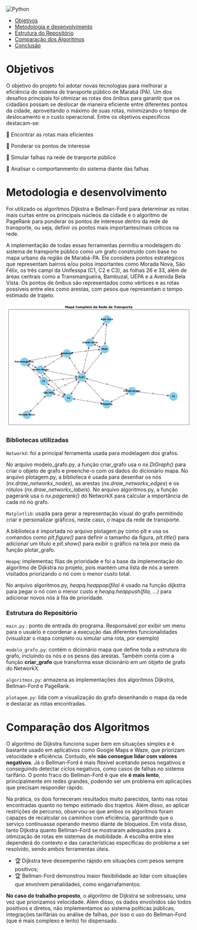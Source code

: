 ![Python](https://img.shields.io/badge/python-3670A0?style=for-the-badge&logo=python&logoColor=ffdd54)

- [Objetivos](#objetivos)
- [Metodologia e desenvolvimento](#metodologia-e-desenvolvimento)
- [Estrutura do Repositório](#estrutura-do-repositório)
- [Comparação dos Algoritmos](#comparação-dos-algoritmos)
- [Conclusão](#conclusão)

# Objetivos 
O objetivo do projeto foi adotar novas tecnologias para melhorar a eficiência do sistema de transporte público de Marabá (PA). Um dos desafios principais foi otimizar as rotas dos ônibus para garantir que os cidadãos possam se deslocar de maneira eficiente entre diferentes pontos da cidade, aproveitando o máximo de suas rotas, minimizando o tempo de deslocamento e o custo operacional. Entre os objetivos específicos destacam-se:

 📌 Encontrar as rotas mais eficientes

 📌 Ponderar os pontos de interesse

 📌 Simular falhas na rede de tranporte público

 📌 Analisar o comportanmento do sistema diante das falhas

# Metodologia e desenvolvimento 

Foi utilizado os algoritmos Dijkstra e Bellman-Ford para determinar as rotas mais curtas entre os principais núcleos da cidade e o algoritmo de PageRank para ponderar os pontos de interesse dentro da rede de transporte, ou seja, definir os pontos mais importantes/mais críticos na rede.

A implementação de todas essas ferramentas permitiu a modelagem do sistema de transporte público como um grafo construído com base no mapa urbano da região de Marabá-PA. Ele considera pontos estratégicos que representam bairros e/ou polos importantes como Morada Nova, São Félix, os três campi da Unifesspa (C1, C2 e C3), as folhas 26 e 33, além de áreas centrais como a Transmangueira, Bambuzal, UEPA e a Avenida Bela Vista. Os pontos de ônibus são representados como vértices e as rotas possíveis entre eles como arestas, com pesos que representam o tempo estimado de trajeto.

![Grafo Gerado](grafo_transporte_maraba.png)

### Bibliotecas utilizadas

`NetworkX`: foi a principal ferramenta usada para modelagem dos grafos.

No arquivo modelo_grafo.py, a função criar_grafo usa o *nx.DiGraph()* para criar o objeto de grafo e preenche-o com os dados do dicionário mapa. No arquivo plotagem.py, a biblioteca é usada para desenhar os nós (*nx.draw_networkx_nodes*), as arestas (*nx.draw_networkx_edges*) e os rótulos (*nx.draw_networkx_labels*). No arquivo algoritmos.py, a função pagerank usa o *nx.pagerank()* do NetworkX para calcular a importância de cada nó no grafo.

`Matplotlib`: usada para gerar a representação visual do grafo permitindo criar e personalizar gráficos, neste caso, o mapa da rede de transporte.

A biblioteca é importada no arquivo plotagem.py como plt e usa os comandos como *plt.figure()* para definir o tamanho da figura, *plt.title()* para adicionar um título e *plt.show()* para exibir o gráfico na tela por meio da função plotar_grafo.

`Heapq`: implementaç filas de prioridade e foi a base da implementação do algoritmo de Dijkstra no projeto, pois mantém uma lista de nós a serem visitados priorizando o nó com o menor custo total.

No arquivo algoritmos.py, *heapq.heappop(fila)* é usado na função dijkstra para pegar o nó com o menor custo e *heapq.heappush(fila, ...)* para adicionar novos nós à fila de prioridade.

### Estrutura do Repositório

`main.py` : ponto de entrada do programa. Responsável por exibir um menu para o usuário e coordenar a execução das diferentes funcionalidades (visualizar o mapa completo ou simular uma rota, por exemplo)

`modelo_grafo.py`: contém o dicionário mapa que define toda a estrutura do grafo, incluindo os nós e os pesos das arestas. Também conta com a função **criar_grafo** que transforma esse dicionário em um objeto de grafo do NetworkX.

`algoritmos.py`: armazena as implementações dos algoritmos Dijkstra, Bellman-Ford e PageRank.

`plotagem.py`: lida com a visualização do grafo desenhando o mapa da rede e destacar as rotas encontradas.

# Comparação dos Algoritmos
O algoritmo de Dijkstra funciona super bem em situações simples e é bastante usado em aplicativos como Google Maps e Waze, que priorizam velocidade e eficiência. Contudo, ele **não consegue lidar com valores negativos**. Já o Bellman-Ford é mais flexível aceitando pesos negativos e conseguindo detectar ciclos negativos, como casos de falhas no sistema tarifário. O ponto fraco do Bellman-Ford é que ele **é mais lento**, principalmente em redes grandes, podendo ser um problema em aplicações que precisam responder rápido.

Na prática, os dois forneceram resultados muito parecidos, tanto nas rotas encontradas quanto no tempo estimado dos trajetos. Além disso, ao aplicar restrições de percurso, observou-se que ambos os algoritmos foram capazes de recalcular os caminhos com eficiência, garantindo que o serviço continuasse operando mesmo diante de bloqueios. Em vista disso, tanto Dijkstra quanto Bellman-Ford se mostraram adequados para a otimização de rotas em sistemas de mobilidade. A escolha entre eles dependerá do contexto e das características específicas do problema a ser resolvido, sendo ambos ferramentas úteis.

- 🏆 Dijkstra teve desempenho rápido em situações com pesos sempre positivos;
- 🏆 Bellman-Ford demonstrou maior flexibilidade ao lidar com situações que envolvem penalidades, como engarrafamentos.

**No caso do trabalho proposto**, o algoritmo de Dijkstra se sobressaiu, uma vez que priorizamos velocidade. Além disso, os dados envolvidos são todos positivos e diretos, não implementamos ao sistema políticas públicas, integrações tarifárias ou análise de falhas, por isso o uso do Bellman-Ford (que é mais complexo e lento) foi dispensado.
